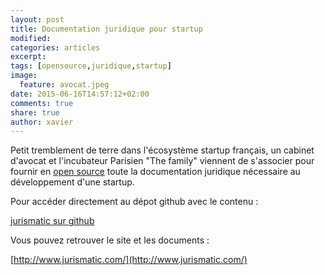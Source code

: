 ```yaml
---
layout: post
title: Documentation juridique pour startup
modified:
categories: articles
excerpt:
tags: [opensource,juridique,startup]
image:
  feature: avocat.jpeg
date: 2015-06-16T14:57:12+02:00
comments: true
share: true
author: xavier
---
```


Petit tremblement de terre dans l'écosystème startup français, un cabinet d'avocat et l'incubateur Parisien "The family" viennent de s'associer pour fournir en [open source](http://lesgeeksdudimanche.github.io/articles/LicencesOuvertes/) toute la documentation juridique nécessaire au développement d'une startup.

Pour accéder directement au dépot github avec le contenu :

[jurismatic sur github](https://github.com/jurismatic/jurismatic)

Vous pouvez retrouver le site et les documents :

[http://www.jurismatic.com/](http://www.jurismatic.com/)

